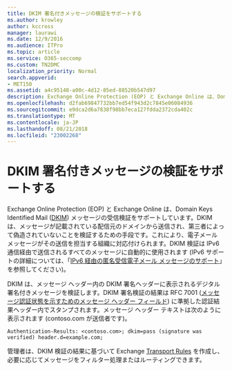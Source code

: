 ```yaml
---
title: DKIM 署名付きメッセージの検証をサポートする
ms.author: krowley
author: kccross
manager: laurawi
ms.date: 12/9/2016
ms.audience: ITPro
ms.topic: article
ms.service: O365-seccomp
ms.custom: TN2DMC
localization_priority: Normal
search.appverid:
- MET150
ms.assetid: a4c95148-a00c-4d12-85ed-88520b547d97
description: Exchange Online Protection (EOP) と Exchange Online は、Domain Keys Identified Mail (DKIM) メッセージの受信検証をサポートしています。DKIM は、メッセージが記載されている配信元のドメインから送信され、第三者によって偽造されていないことを検証するための手段です。これにより、電子メール メッセージがその送信を担当する組織に対応付けられます。DKIM 検証は IPv6 通信経由で送信されるすべてのメッセージに自動的に使用されます (IPv6 サポートの詳細については、「IPv6 経由の匿名受信電子メール メッセージのサポート」を参照してください)。
ms.openlocfilehash: d2fab69847732bb7ed54f943d2c7845e06084936
ms.sourcegitcommit: e9dca2d6a7838f98bb7eca127fdda2372cda402c
ms.translationtype: MT
ms.contentlocale: ja-JP
ms.lasthandoff: 08/21/2018
ms.locfileid: "23002268"
---
```

# <a name="support-for-validation-of-dkim-signed-messages"></a>DKIM 署名付きメッセージの検証をサポートする

Exchange Online Protection (EOP) と Exchange Online は、Domain Keys Identified Mail ([DKIM](https://www.rfc-editor.org/rfc/rfc6376.txt)) メッセージの受信検証をサポートしています。DKIM は、メッセージが記載されている配信元のドメインから送信され、第三者によって偽造されていないことを検証するための手段です。これにより、電子メール メッセージがその送信を担当する組織に対応付けられます。DKIM 検証は IPv6 通信経由で送信されるすべてのメッセージに自動的に使用されます (IPv6 サポートの詳細については、「[IPv6 経由の匿名受信電子メール メッセージのサポート](support-for-anonymous-inbound-email-messages-over-ipv6.md)」を参照してください)。
  
DKIM は、メッセージ ヘッダー内の DKIM 署名ヘッダーに表示されるデジタル署名付きメッセージを検証します。DKIM 署名検証の結果は RFC 7001 ([メッセージ認証状態を示すためのメッセージ ヘッダー フィールド](https://www.rfc-editor.org/rfc/rfc7001.txt)) に準拠した認証結果ヘッダー内でスタンプされます。メッセージ ヘッダー テキストは次のように表示されます (contoso.com が送信者です)。
  
 `Authentication-Results: <contoso.com>; dkim=pass (signature was verified) header.d=example.com;`
  
管理者は、DKIM 検証の結果に基づいて Exchange [Transport Rules](http://technet.microsoft.com/library/743bd525-0ca2-426d-b76c-b4a052bc8886.aspx) を作成し、必要に応じてメッセージをフィルター処理またはルーティングできます。 
  

